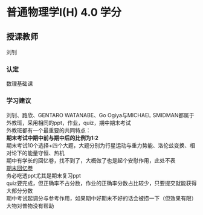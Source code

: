 # 普通物理学I(H)  4.0 学分
## 授课教师
刘钊

### 认定
数理基础课

### 学习建议
刘钊、路欣、GENTARO WATANABE、Go Ogiya与MICHAEL SMIDMAN都属于外教班，采用相同的ppt，作业，quiz，期中期末考试  
外教班都有一个最重要的共同特点：  
**期末考试中期中前与期中后的比例为1:2**  
期末考试10个选择+四个大题，大题分别为行星运动与重力势能、洛伦兹变换、相对论下的能量守恒、热机  
期中有学长的回忆卷，找不到了，大概做了也是起个安慰作用，此处不表    
[期末回忆卷](https://www.cc98.org/topic/5921654)  
务必吃透ppt尤其是期末复习ppt  
quiz要完成，但正确率不占分数，作业的正确率分数占比较少，只要提交就能获得大部分分数  
期中考试起调分与参考作用，如果期中好期末不好的话会被捞一下（但效果有限）  
大物对普物没有帮助  